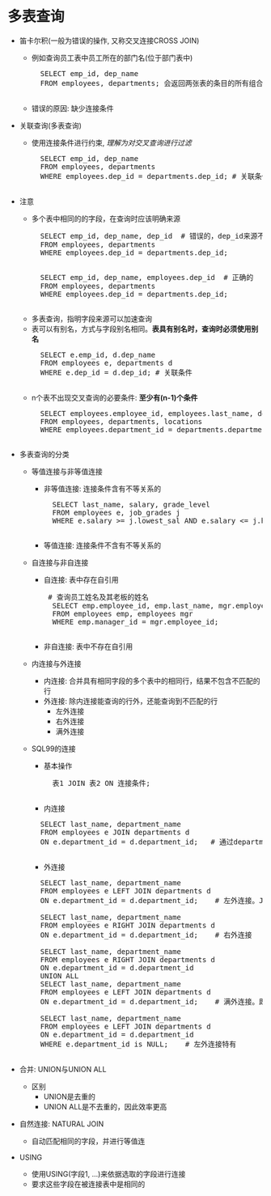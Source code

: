 # 多表查询
- 笛卡尔积(一般为错误的操作, 又称交叉连接CROSS JOIN)
	- 例如查询员工表中员工所在的部门名(位于部门表中)
		<pre>
		SELECT emp_id, dep_name 
		FROM employees, departments; 会返回两张表的条目的所有组合
		</pre>
	- 错误的原因: 缺少连接条件

- 关联查询(多表查询)
	- 使用连接条件进行约束, *理解为对交叉查询进行过滤*
		<pre>
		SELECT emp_id, dep_name 
		FROM employees, departments 
		WHERE employees.dep_id = departments.dep_id; # 关联条件
		</pre>
- 注意
	- 多个表中相同的的字段，在查询时应该明确来源
		<pre>
		SELECT emp_id, dep_name, dep_id  # 错误的，dep_id来源不明
		FROM employees, departments 
		WHERE employees.dep_id = departments.dep_id; 
		</pre>
		<pre>
		SELECT emp_id, dep_name, employees.dep_id  # 正确的
		FROM employees, departments 
		WHERE employees.dep_id = departments.dep_id; 
		</pre>
	- 多表查询，指明字段来源可以加速查询
	- 表可以有别名，方式与字段别名相同。**表具有别名时，查询时必须使用别名**
		<pre>
		SELECT e.emp_id, d.dep_name 
		FROM employees e, departments d
		WHERE e.dep_id = d.dep_id; # 关联条件
		</pre>
	- n个表不出现交叉查询的必要条件: **至少有(n-1)个条件**
		<pre>
		SELECT employees.employee_id, employees.last_name, departments.department_id, locations.city
		FROM employees, departments, locations
		WHERE employees.department_id = departments.department_id AND departments.location_id = locations.location_id;
		</pre>

- 多表查询的分类
	- 等值连接与非等值连接
		- 非等值连接: 连接条件含有不等关系的
			<pre>
			SELECT last_name, salary, grade_level
			FROM employees e, job_grades j
			WHERE e.salary >= j.lowest_sal AND e.salary <= j.highest_sal;
			</pre>
		- 等值连接: 连接条件不含有不等关系的
	- 自连接与非自连接
		- 自连接: 表中存在自引用
			<pre> # 查询员工姓名及其老板的姓名
			SELECT emp.employee_id, emp.last_name, mgr.employee_id, mgr.last_name
			FROM employees emp, employees mgr
			WHERE emp.manager_id = mgr.employee_id;
			</pre>
		- 非自连接: 表中不存在自引用
	- 内连接与外连接
		- 内连接: 合并具有相同字段的多个表中的相同行，结果不包含不匹配的行
		- 外连接: 除内连接能查询的行外，还能查询到不匹配的行
			- 左外连接
			- 右外连接
			- 满外连接

	- SQL99的连接
		- 基本操作
			<pre>
			表1 JOIN 表2 ON 连接条件;
			</pre>
		- 内连接
		<pre>
		SELECT last_name, department_name
		FROM employees e JOIN departments d
		ON e.department_id = d.department_id;	# 通过department_id连接emplyees表和deparements表。JOIN可以指明为INNER JOIN 
		</pre>
		- 外连接
		<pre>
		SELECT last_name, department_name
		FROM employees e LEFT JOIN departments d
		ON e.department_id = d.department_id;    # 左外连接。JOIN可以指明为OUTER JOIN，但LEFT不可省略

		SELECT last_name, department_name
		FROM employees e RIGHT JOIN departments d
		ON e.department_id = d.department_id;    # 右外连接

		SELECT last_name, department_name
		FROM employees e RIGHT JOIN departments d
		ON e.department_id = d.department_id
		UNION ALL
		SELECT last_name, department_name
		FROM employees e LEFT JOIN departments d
		ON e.department_id = d.department_id;    # 满外连接。即左外连接和右外连接的合计。删除ALL可以实现去重

		SELECT last_name, department_name
		FROM employees e LEFT JOIN departments d
		ON e.department_id = d.department_id
		WHERE e.department_id is NULL;    # 左外连接特有
		</pre>

- 合并: UNION与UNION ALL
	- 区别
		- UNION是去重的
		- UNION ALL是不去重的，因此效率更高

- 自然连接: NATURAL JOIN
	- 自动匹配相同的字段，并进行等值连

- USING
	- 使用USING(字段1, ...)来依据选取的字段进行连接
	- 要求这些字段在被连接表中是相同的